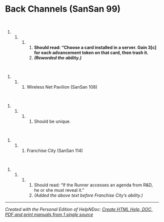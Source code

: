 # Back Channels (SanSan 99)

&nbsp;

1. &nbsp;
   1. &nbsp;
      1. &nbsp;
         1. **Should read: “Choose a card installed in a server. Gain 3\[c\] for each advancement token on that card, then trash it.**
         1. ***(Reworded the ability.)***

&nbsp;

1. &nbsp;
   1. &nbsp;
      1. Wireless Net Pavilion (SanSan 108)

&nbsp;

1. &nbsp;
   1. &nbsp;
      1. &nbsp;
         1. Should be unique.

&nbsp;

1. &nbsp;
   1. &nbsp;
      1. Franchise City (SanSan 114)

&nbsp;

1. &nbsp;
   1. &nbsp;
      1. &nbsp;
         1. Should read: “If the Runner accesses an agenda from R\&D, he or she must reveal it.”
         1. *(Added the above text before Franchise City’s ability.)*


***
_Created with the Personal Edition of HelpNDoc: [Create HTML Help, DOC, PDF and print manuals from 1 single source](<https://www.helpndoc.com/help-authoring-tool>)_
